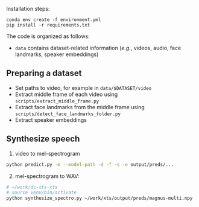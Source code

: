 Installation steps:
```
conda env create -f environment.yml
pip install -r requirements.txt
```

The code is organized as follows:

- `data` contains dataset-related information (_e.g._, videos, audio, face landmarks, speaker embeddings)

## Preparing a dataset

- Set paths to video, for example in `data/$DATASET/video`
- Extract middle frame of each video using `scripts/extract_middle_frame.py`
- Extract face landmarks from the middle frame using `scripts/detect_face_landmarks_folder.py`
- Extract speaker embeddings

## Synthesize speech

1. video to mel-spectrogram
```bash
python predict.py -m --model-path -d -f -s -o output/preds/...
```

2. mel-spectrogram to WAV:
```bash
# ~/work/dc-tts-xts
# source venv/bin/activate
python synthesize_spectro.py ~/work/xts/output/preds/magnus-multi.npy
```
